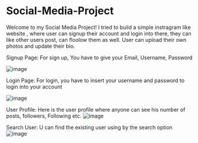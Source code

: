 # Social-Media-Project

Welcome to my Social Media Project! I tried to build a simple instragram like website , where user can signup their account and login into there, 
they can like other users post, can floolow them as well. User can upload their own photos and update their bio.


Signup Page: For sign up, You have to give your Email, Username, Password

![image](https://user-images.githubusercontent.com/39822204/216243666-bbc6f039-db7b-43e0-9cf9-9828eae1a2c6.png)


Login Page: For login, you have to insert your username and password to login into your account

![image](https://user-images.githubusercontent.com/39822204/216244032-6c20623c-4180-488f-8e91-5afb3e254f8e.png)

User Profile: Here is the user profile where anyone can see his number of posts, followers, Following etc.
![image](https://user-images.githubusercontent.com/39822204/216244567-6fd75f65-34e1-4eca-b299-037a11096942.png)


Search User: U can find the existing user using by the search option
![image](https://user-images.githubusercontent.com/39822204/216245321-66a45c69-a6a7-478f-b569-6172e5f3fd9b.png)





